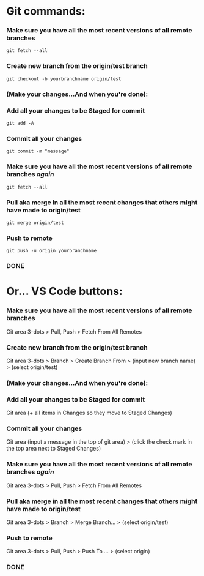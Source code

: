 # Git commands:
### Make sure you have all the most recent versions of all remote branches
```shell script
git fetch --all
```
### Create new branch from the origin/test branch
```shell script
git checkout -b yourbranchname origin/test
```
### (Make your changes...And when you're done):
### Add all your changes to be Staged for commit
```shell script
git add -A
```
### Commit all your changes
```shell script
git commit -m "message"
```
### Make sure you have all the most recent versions of all remote branches *again*
```shell script
git fetch --all
```
### Pull aka merge in all the most recent changes that others might have made to origin/test
```shell script
git merge origin/test
```
### Push to remote
```shell script
git push -u origin yourbranchname
```
### DONE

# Or... VS Code buttons:
### Make sure you have all the most recent versions of all remote branches
Git area 3-dots > Pull, Push > Fetch From All Remotes
### Create new branch from the origin/test branch
Git area 3-dots > Branch > Create Branch From > (input new branch name) > (select origin/test)
### (Make your changes...And when you're done):
### Add all your changes to be Staged for commit
Git area (+ all items in Changes so they move to Staged Changes)
### Commit all your changes
Git area (input a message in the top of git area) > (click the check mark in the top area next to Staged Changes)
### Make sure you have all the most recent versions of all remote branches *again*
Git area 3-dots > Pull, Push > Fetch From All Remotes
### Pull aka merge in all the most recent changes that others might have made to origin/test
Git area 3-dots > Branch > Merge Branch... > (select origin/test)
### Push to remote
Git area 3-dots > Pull, Push > Push To ... > (select origin)
### DONE
